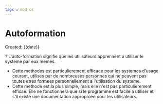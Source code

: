 ```yaml
---
tags : mod cs
---
```

# Autoformation
Created: {{date}}

?
L'auto-formation signifie que les utilisateurs apprennent a utiliser le systeme par eux memes. 
<!--SR:!2022-11-19,38,270-->

- Cette methodes est particulierement efficace pour les systemes d'usage courant, utilises par de nombreuses personnes qui ne peuvent pas toutes etres formees personnellement a l'utilisation du systeme. 
- Cette methode est la plus simple, mais elle n'est pas particulierement efficae. Elle ne fonctionnera que si le programme est facile a utiliser et s'il existe une documentation approproee pour les utilisateurs.
